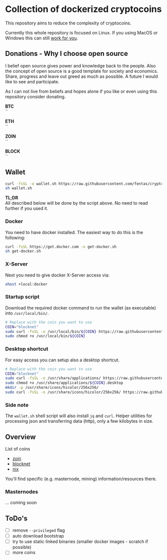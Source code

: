 # Collection of dockerized cryptocoins

This repository aims to reduce the complexity of cryptocoins.

Currently this whole repository is focused on Linux. If you using MacOS or Windows this can still [work for you](http://somatorio.org/en/post/running-gui-apps-with-docker/).

## Donations - Why I choose open source

I belief open source gives power and knowledge back to the people. Also the concept of open source is a good template for society and economics. Share, progress and leave out greed as much as possible. A future I would like to see and participate.

As I can not live from beliefs and hopes alone if you like or even using this repository consider donating.

**BTC** \
``

**ETH** \
``

**ZOIN** \
``

**BLOCK** \
``

## Wallet

```bash
curl -fsSL -o wallet.sh https://raw.githubusercontent.com/fentas/crypto/master/wallet.sh
sh wallet.sh
```

**TL;DR** \
All described below will be done by the script above. No need to read further if you used it.

### Docker

You need to have docker installed. The easiest way to do this is the following:

```bash
curl -fsSL https://get.docker.com -o get-docker.sh
sh get-docker.sh
```

### X-Server

Next you need to give docker X-Server access via:

```bash
xhost +local:docker
```

### Startup script

Download the required docker command to run the wallet (as executable) into `/usr/local/bin/`.

```bash
# Replace with the coin you want to use
COIN="blocknet"
sudo curl -fsSL -o /usr/local/bin/${COIN} https://raw.githubusercontent.com/fentas/crypto/master/${COIN}/wallet/bin/${COIN}
sudo chmod +x /usr/local/bin/${COIN}
```

### Desktop shortcut

For easy access you can setup also a desktop shortcut.

```bash
# Replace with the coin you want to use
COIN="blocknet"
sudo curl -fsSL -o /usr/share/applications/ https://raw.githubusercontent.com/fentas/crypto/master/${COIN}/wallet/${COIN}.desktop
sudo chmod +x /usr/share/applications/${COIN}.desktop
mkdir -p /usr/share/icons/hicolor/256x256/
sudo curl -fsSL -o /usr/share/icons/hicolor/256x256/ https://raw.githubusercontent.com/fentas/crypto/master/${COIN}/${COIN}.png
```

### Side note

The `wallet.sh` shell script will also install `jq` and `curl`. Helper utilities for processing json and transferring data (http), only a few kilobytes in size.

## Overview

List of coins

- [zoin](/zoin)
- [blocknet](/blocknet)
- [nix](/nix)

You'll find specific (e.g. masternode, mining) information/resources there.

### Masternodes

... coming soon

## ToDo's

- [ ] remove `--privileged` flag
- [ ] auto download bootstrap
- [ ] try to use static linked binaries (smaller docker images - scratch if possible)
- [ ] more coins